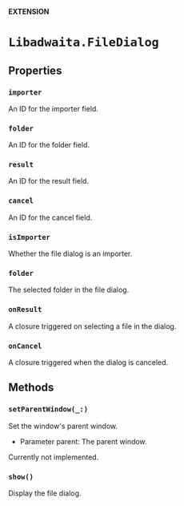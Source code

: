 **EXTENSION**

# `Libadwaita.FileDialog`

## Properties
### `importer`

An ID for the importer field.

### `folder`

An ID for the folder field.

### `result`

An ID for the result field.

### `cancel`

An ID for the cancel field.

### `isImporter`

Whether the file dialog is an importer.

### `folder`

The selected folder in the file dialog.

### `onResult`

A closure triggered on selecting a file in the dialog.

### `onCancel`

A closure triggered when the dialog is canceled.

## Methods
### `setParentWindow(_:)`

Set the window's parent window.
- Parameter parent: The parent window.

Currently not implemented.

### `show()`

Display the file dialog.
